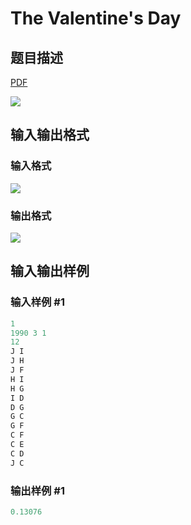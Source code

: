 # The Valentine&#039;s Day

## 题目描述

[problemUrl]: https://uva.onlinejudge.org/index.php?option=com_onlinejudge&Itemid=8&category=12&page=show_problem&problem=1032

[PDF](https://uva.onlinejudge.org/external/100/p10091.pdf)

![](https://cdn.luogu.com.cn/upload/vjudge_pic/UVA10091/cb4d239261769ce630827eecc08412b2656ba2bd.png)

## 输入输出格式

### 输入格式

![](https://cdn.luogu.com.cn/upload/vjudge_pic/UVA10091/bae6492adbc70454d64c70c5c55ebd25fd74cd6a.png)

### 输出格式

![](https://cdn.luogu.com.cn/upload/vjudge_pic/UVA10091/8b48868cbf2fd4ec9eabe82ba29b5eefb4ff15f2.png)

## 输入输出样例

### 输入样例 #1

```cpp
1
1990 3 1
12
J I
J H
J F
H I
H G
I D
D G
G C
G F
C F
C E
C D
J C
```


### 输出样例 #1

```cpp
0.13076
```


